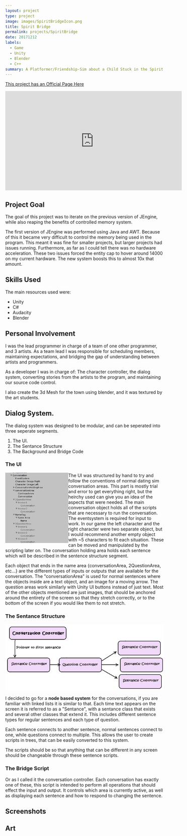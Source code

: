```yaml
---
layout: project
type: project
image: images/SpiritBridgeIcon.png
title: Spirit Bridge
permalink: projects/SpiritBridge
date: 20171212
labels:
  - Game
  - Unity
  - Blender
  - C++
summary: A Platformer/Friendship-Sim about a Child Stuck in the Spirit World
---
```


[This project has an Official Page Here](http://hibernationstudios.x10host.com/)

<center> <iframe width="560" height="315" src="https://www.youtube.com/embed/-0131KbrKWc?rel=0" frameborder="0" allow="autoplay; encrypted-media" allowfullscreen></iframe></center>
  
## Project Goal

The goal of this project was to iterate on the previous version of JEngine, while also reaping the benefits of controlled memory system.

The first version of JEngine was performed using Java and AWT. Because of this it became very difficult to control the memory being used in the program. This meant it was fine for smaller projects, but larger projects had issues running. Furthermore, as far as I could tell there was no hardware acceleration. 
These two issues forced the entity cap to hover around 14000 on my current hardware. The new system boosts this to almost 10x that amount. 

## Skills Used

The main resources used were:
* Unity 
* C#
* Audacity
* Blender

## Personal Involvement

I was the lead programmer in charge of a team of one other programmer, and 3 artists. As a team lead I was responsible for scheduling members, maintaining expectations, and bridging the gap of understanding between artists and programmers.

As a developer I was in charge of: The character controller, the dialog system, converting stories from the artists to the program, and maintaining our source code control. 

I also create the 3d Mesh for the town using blender, and it was textured by the art students. 

## Dialog System. 

  The dialog system was designed to be modular, and can be seperated into three seperate segments. 
  
  1. The UI.
  2. The Sentance Structure
  3. The Background and Bridge Code
  
### The UI

  <img class="" style="float:left;max-width:200px;" src="../images/SB-HoldingAreaExample.png">
  
  The UI was structured by hand to try and follow the conventions of normal dating sim conversation areas. This part is mostly trial and error to get everything right, but the heirchy used can give you an idea of the aspects that were needed. 
  The main conversation object holds all of the scripts that are necessary to run the conversation. The eventsystem is required for input to work. In our game the left character and the right character were two separate object, but I would recommend another empty object with ~5 characters to fit each situation. These can be moved and manipulated by the scripting later on. 
The conversation holding area holds each sentence which will be described in the sentence structure segment.

Each object that ends in the name area {conversationArea, 2QuestionArea, etc...} are the different types of inputs or outputs that are available for the conversation. The "conversationArea" is used for normal sentences where the objects inside are a text object, and an image for a moving arrow. The question areas work similarly with Unity UI buttons instead of just text.
Most of the other objects mentioned are just images, that should be anchored around the entirety of the screen so that they stretch correctly, or to the bottom of the screen if you would like them to not stretch.

### The Sentance Structure

<img class="" style="" src="../images/SB-SentanceControllerExample.png">
  
I decided to go for a **node based system** for the conversations, if you are familiar with linked lists it is similar to that. Each time text appears on the screen it is referred to as a "Sentance", with a sentance class that exists and several other classes that extend it. This includes different sentence types for regular sentences and each type of question.

Each sentence connects to another sentence, normal sentences connect to one, while questions connect to multiple. This allows the user to create scripts in trees, that can be easily converted to this system. 

 The scripts should be so that anything that can be different in any screen should be changeable through these sentence scripts. 

### The Bridge Script

Or as I called it the conversation controller. Each conversation has exactly one of these, this script is intended to perform all operations that should effect the input and output. It controls which area is currently active, as well as displaying each sentence and how to respond to changing the sentence. 
  
## Screenshots


## Art
